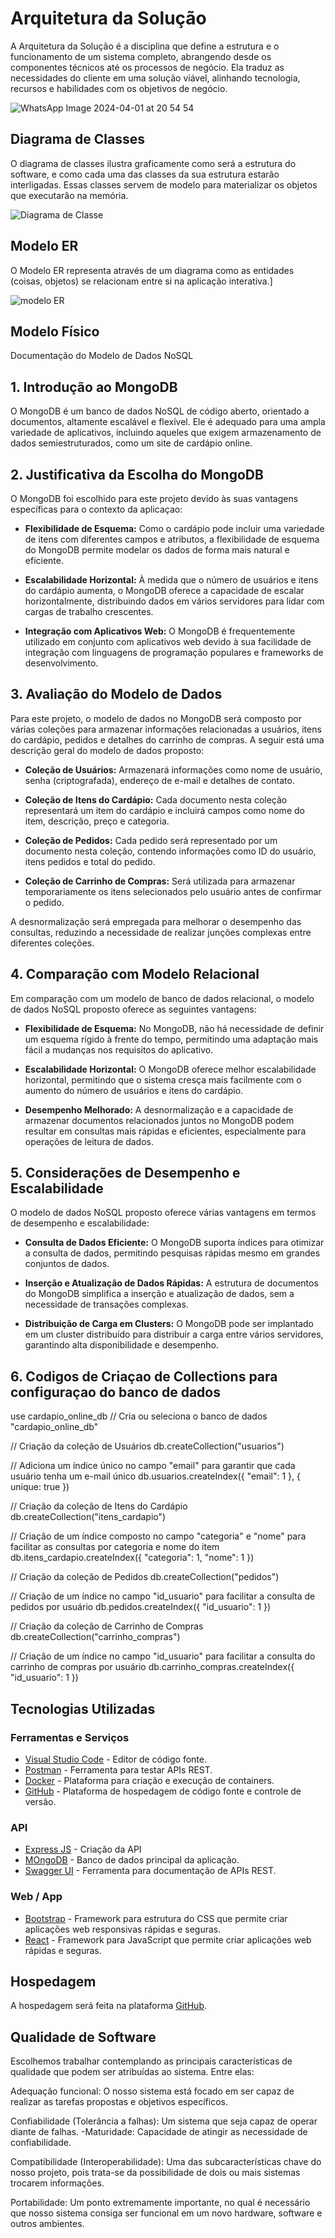 # Arquitetura da Solução

A Arquitetura da Solução é a disciplina que define a estrutura e o funcionamento de um sistema completo, abrangendo desde os componentes técnicos até os processos de negócio. Ela traduz as necessidades do cliente em uma solução viável, alinhando tecnologia, recursos e habilidades com os objetivos de negócio.

![WhatsApp Image 2024-04-01 at 20 54 54](https://github.com/ICEI-PUC-Minas-PMV-ADS/pmv-ads-2024-1-e4-proj-infra-t5-pmv-ads-2024-1-e4-proj-infra-t5-grupo04-Dolce-Coffe/assets/93801572/d60f12f4-acd0-40f7-9b72-356687865b7e)


## Diagrama de Classes

O diagrama de classes ilustra graficamente como será a estrutura do software, e como cada uma das classes da sua estrutura estarão interligadas. Essas classes servem de modelo para materializar os objetos que executarão na memória.

![Diagrama de Classe](https://github.com/ICEI-PUC-Minas-PMV-ADS/pmv-ads-2024-1-e4-proj-infra-t5-pmv-ads-2024-1-e4-proj-infra-t5-grupo04-Dolce-Coffe/assets/79721330/37f22c9c-6270-4647-a660-c71f8d843f5c)


## Modelo ER

O Modelo ER representa através de um diagrama como as entidades (coisas, objetos) se relacionam entre si na aplicação interativa.]

![modelo ER](https://github.com/ICEI-PUC-Minas-PMV-ADS/pmv-ads-2024-1-e4-proj-dist-t4-time4-Dolce-Coffe/assets/111931438/def1ec57-549c-4b61-a9f5-835578a2dc14)


## Modelo Físico

Documentação do Modelo de Dados NoSQL

## 1. Introdução ao MongoDB

O MongoDB é um banco de dados NoSQL de código aberto, orientado a documentos, altamente escalável e flexível. Ele é adequado para uma ampla variedade de aplicativos, incluindo aqueles que exigem armazenamento de dados semiestruturados, como um site de cardápio online.

## 2. Justificativa da Escolha do MongoDB

O MongoDB foi escolhido para este projeto devido às suas vantagens específicas para o contexto da aplicaçao:

- **Flexibilidade de Esquema:** Como o cardápio pode incluir uma variedade de itens com diferentes campos e atributos, a flexibilidade de esquema do MongoDB permite modelar os dados de forma mais natural e eficiente.
  
- **Escalabilidade Horizontal:** À medida que o número de usuários e itens do cardápio aumenta, o MongoDB oferece a capacidade de escalar horizontalmente, distribuindo dados em vários servidores para lidar com cargas de trabalho crescentes.
  
- **Integração com Aplicativos Web:** O MongoDB é frequentemente utilizado em conjunto com aplicativos web devido à sua facilidade de integração com linguagens de programação populares e frameworks de desenvolvimento.

## 3. Avaliação do Modelo de Dados

Para este projeto, o modelo de dados no MongoDB será composto por várias coleções para armazenar informações relacionadas a usuários, itens do cardápio, pedidos e detalhes do carrinho de compras. A seguir está uma descrição geral do modelo de dados proposto:

- **Coleção de Usuários:** Armazenará informações como nome de usuário, senha (criptografada), endereço de e-mail e detalhes de contato.
  
- **Coleção de Itens do Cardápio:** Cada documento nesta coleção representará um item do cardápio e incluirá campos como nome do item, descrição, preço e categoria.
  
- **Coleção de Pedidos:** Cada pedido será representado por um documento nesta coleção, contendo informações como ID do usuário, itens pedidos e total do pedido.
  
- **Coleção de Carrinho de Compras:** Será utilizada para armazenar temporariamente os itens selecionados pelo usuário antes de confirmar o pedido.

A desnormalização será empregada para melhorar o desempenho das consultas, reduzindo a necessidade de realizar junções complexas entre diferentes coleções.

## 4. Comparação com Modelo Relacional

Em comparação com um modelo de banco de dados relacional, o modelo de dados NoSQL proposto oferece as seguintes vantagens:

- **Flexibilidade de Esquema:** No MongoDB, não há necessidade de definir um esquema rígido à frente do tempo, permitindo uma adaptação mais fácil a mudanças nos requisitos do aplicativo.
  
- **Escalabilidade Horizontal:** O MongoDB oferece melhor escalabilidade horizontal, permitindo que o sistema cresça mais facilmente com o aumento do número de usuários e itens do cardápio.
  
- **Desempenho Melhorado:** A desnormalização e a capacidade de armazenar documentos relacionados juntos no MongoDB podem resultar em consultas mais rápidas e eficientes, especialmente para operações de leitura de dados.

## 5. Considerações de Desempenho e Escalabilidade

O modelo de dados NoSQL proposto oferece várias vantagens em termos de desempenho e escalabilidade:

- **Consulta de Dados Eficiente:** O MongoDB suporta índices para otimizar a consulta de dados, permitindo pesquisas rápidas mesmo em grandes conjuntos de dados.
  
- **Inserção e Atualização de Dados Rápidas:** A estrutura de documentos do MongoDB simplifica a inserção e atualização de dados, sem a necessidade de transações complexas.
  
- **Distribuição de Carga em Clusters:** O MongoDB pode ser implantado em um cluster distribuído para distribuir a carga entre vários servidores, garantindo alta disponibilidade e desempenho.

## 6. Codigos de Criaçao de Collections para configuraçao do banco de dados

use cardapio_online_db  // Cria ou seleciona o banco de dados "cardapio_online_db"

// Criação da coleção de Usuários
db.createCollection("usuarios")

// Adiciona um índice único no campo "email" para garantir que cada usuário tenha um e-mail único
db.usuarios.createIndex({ "email": 1 }, { unique: true })

// Criação da coleção de Itens do Cardápio
db.createCollection("itens_cardapio")

// Criação de um índice composto no campo "categoria" e "nome" para facilitar as consultas por categoria e nome do item
db.itens_cardapio.createIndex({ "categoria": 1, "nome": 1 })

// Criação da coleção de Pedidos
db.createCollection("pedidos")

// Criação de um índice no campo "id_usuario" para facilitar a consulta de pedidos por usuário
db.pedidos.createIndex({ "id_usuario": 1 })

// Criação da coleção de Carrinho de Compras
db.createCollection("carrinho_compras")

// Criação de um índice no campo "id_usuario" para facilitar a consulta do carrinho de compras por usuário
db.carrinho_compras.createIndex({ "id_usuario": 1 })

## Tecnologias Utilizadas

### Ferramentas e Serviços

- [Visual Studio Code](https://code.visualstudio.com/) - Editor de código fonte.
- [Postman](https://taskit-pucminas.postman.co/) - Ferramenta para testar APIs REST.
- [Docker](https://www.docker.com/) - Plataforma para criação e execução de containers.
- [GitHub](https://github.com) - Plataforma de hospedagem de código fonte e controle de versão.

### API

- [Express JS](https://expressjs.com/pt-br/) - Criação da API
- [MOngoDB](https://www.mongodb.com/pt-br) - Banco de dados principal da aplicação.
- [Swagger UI](https://swagger.io) - Ferramenta para documentação de APIs REST.

### Web / App
- [Bootstrap](https://getbootstrap.com) - Framework para estrutura do CSS que permite criar aplicações web responsivas rápidas e seguras.
- [React](https://react.dev) - Framework para JavaScript que permite criar aplicações web rápidas e seguras.


## Hospedagem

A hospedagem será feita na plataforma [GitHub](https://github.com).



## Qualidade de Software

Escolhemos trabalhar contemplando as principais características de qualidade que podem ser atribuídas ao sistema. Entre elas:

Adequação funcional: O nosso sistema está focado em ser capaz de realizar as tarefas propostas e objetivos específicos.

Confiabilidade (Tolerância a falhas): Um sistema que seja capaz de operar diante de falhas.
    -Maturidade: Capacidade de atingir as necessidade de confiabilidade.

Compatibilidade (Interoperabilidade): Uma das subcaracterísticas chave do nosso projeto, pois trata-se da possibilidade de dois ou mais sistemas trocarem informações.

Portabilidade: Um ponto extremamente importante, no qual é necessário que nosso sistema consiga ser funcional em um novo hardware, software e outros ambientes.

